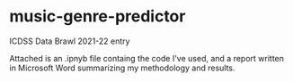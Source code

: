 # music-genre-predictor
ICDSS Data Brawl 2021-22 entry

Attached is an .ipnyb file containg the code I've used, and a report written in Microsoft Word summarizing my methodology and results.

